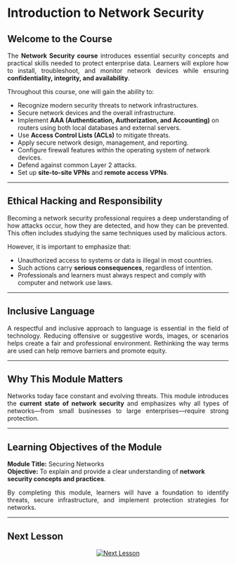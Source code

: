 # Introduction to Network Security  

## Welcome to the Course  
<p align="justify">
The <b>Network Security course</b> introduces essential security concepts and practical skills needed to protect enterprise data. Learners will explore how to install, troubleshoot, and monitor network devices while ensuring <b>confidentiality, integrity, and availability</b>.
</p>

<p align="justify">
Throughout this course, one will gain the ability to:
</p>

- Recognize modern security threats to network infrastructures.  
- Secure network devices and the overall infrastructure.  
- Implement <b>AAA (Authentication, Authorization, and Accounting)</b> on routers using both local databases and external servers.  
- Use <b>Access Control Lists (ACLs)</b> to mitigate threats.  
- Apply secure network design, management, and reporting.  
- Configure firewall features within the operating system of network devices.  
- Defend against common Layer 2 attacks.  
- Set up <b>site-to-site VPNs</b> and <b>remote access VPNs</b>.  

---

## Ethical Hacking and Responsibility  
<p align="justify">
Becoming a network security professional requires a deep understanding of how attacks occur, how they are detected, and how they can be prevented. This often includes studying the same techniques used by malicious actors.
</p>

<p align="justify">
However, it is important to emphasize that:
</p>

- Unauthorized access to systems or data is illegal in most countries.  
- Such actions carry <b>serious consequences</b>, regardless of intention.  
- Professionals and learners must always respect and comply with computer and network use laws.  

---

## Inclusive Language  
<p align="justify">
A respectful and inclusive approach to language is essential in the field of technology. Reducing offensive or suggestive words, images, or scenarios helps create a fair and professional environment. Rethinking the way terms are used can help remove barriers and promote equity.
</p>

---

## Why This Module Matters  
<p align="justify">
Networks today face constant and evolving threats. This module introduces the <b>current state of network security</b> and emphasizes why all types of networks—from small businesses to large enterprises—require strong protection.
</p>

---

## Learning Objectives of the Module  
**Module Title:** Securing Networks  
**Objective:** To explain and provide a clear understanding of **network security concepts and practices**.  

<p align="justify">
By completing this module, learners will have a foundation to identify threats, secure infrastructure, and implement protection strategies for networks.
</p>

---

## Next Lesson

<p align="center">
  <a href="https://github.com/nurkholidkatu/Cyber-Security-Study-Notes-EN/blob/main/Network%20Security/Module%2001%20%7C%20Securing%20Networks/1.1%20Current%20State%20of%20Affairs.md" target="_blank">
    <img src="https://img.shields.io/badge/Next%20Lesson-1.1%20Current%20State%20of%20Affairs-blue?style=for-the-badge" alt="Next Lesson">
  </a>
</p>
